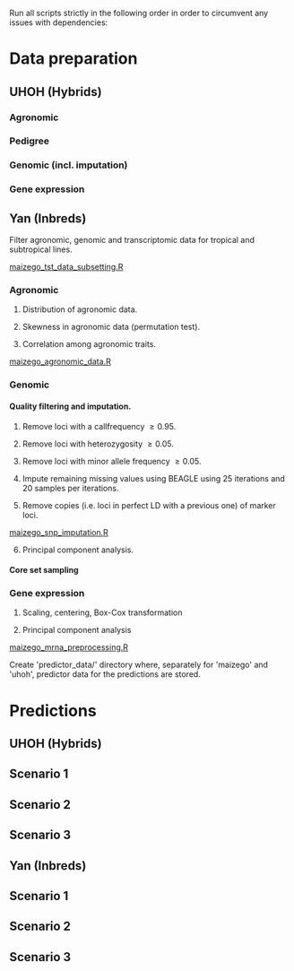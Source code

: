 Run all scripts strictly in the following order in order to circumvent any
issues with dependencies:

# Data preparation
## UHOH (Hybrids)
### Agronomic
### Pedigree
### Genomic (incl. imputation)
### Gene expression





## Yan (Inbreds)
Filter agronomic, genomic and transcriptomic data for tropical and subtropical
lines.

[maizego_tst_data_subsetting.R](analysis/maizego_tst_data_subsetting.R)



### Agronomic
1.   Distribution of agronomic data.

2.   Skewness in agronomic data (permutation test).

3.   Correlation among agronomic traits.

[maizego_agronomic_data.R](analysis/maizego_agronomic_data.R)


### Genomic
#### Quality filtering and imputation.

1.   Remove loci with a callfrequency $\geq 0.95$.

2.   Remove loci with heterozygosity $\geq 0.05$.

3.   Remove loci with minor allele frequency $\geq 0.05$.

4.   Impute remaining missing values using BEAGLE using 25 iterations and 20
     samples per iterations.

5.   Remove copies (i.e. loci in perfect LD with a previous one) of marker
     loci.

[maizego_snp_imputation.R](analysis/maizego_snp_imputation.R)

6.   Principal component analysis.



#### Core set sampling



### Gene expression
1.   Scaling, centering, Box-Cox transformation

2.   Principal component analysis

[maizego_mrna_preprocessing.R](analysis/maizego_mrna_preprocessing.R)





Create 'predictor_data/' directory where, separately for 'maizego' and 'uhoh',
predictor data for the predictions are stored.


# Predictions
## UHOH (Hybrids)
## Scenario 1
## Scenario 2
## Scenario 3

## Yan (Inbreds)
## Scenario 1
## Scenario 2
## Scenario 3

